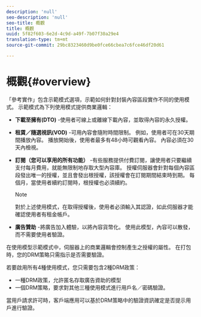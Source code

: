 ```yaml
---
description: 'null'
seo-description: 'null'
seo-title: 概觀
title: 概觀
uuid: 5f82f603-6e2d-4c9d-a49f-7b07f30a29e4
translation-type: tm+mt
source-git-commit: 29bc8323460d9be0fce66cbea7c6fce46df20d61

---
```



# 概觀{#overview}

「參考實作」包含示範模式選項，示範如何針對封裝內容區段實作不同的使用模式。 示範模式為下列使用模式提供商業邏輯：

* **下載至擁有(DTO)** -使用者可線上或離線下載內容，並取得內容的永久授權。
* **租賃／隨選視訊(VOD)** -可用內容會隨附時間限制。 例如，使用者可在30天期間播放內容。 播放開始後，使用者最多有48小時可觀看內容。 內容必須在30天內檢視。
* **訂閱（您可以享用的所有功能）** -有些服務提供付費訂閱，讓使用者只要繼續支付每月費用，就能無限制地存取大型內容庫。 授權伺服器會針對每個內容區段發出唯一的授權，並且會發出根授權，該授權會在訂閱期間結束時到期。 每個月，當使用者續約訂閱時，根授權也必須續約。

   >[!NOTE]
   >
   >對於上述使用模式，在取得授權後，使用者必須輸入其認證，如此伺服器才能確認使用者有租金帳戶。

* **廣告贊助** -將廣告加入體驗，以將內容貨幣化。 使用此模型，內容可以散發，而不需要使用者驗證。

在使用模型示範模式中，伺服器上的商業邏輯會控制產生之授權的屬性。 在打包時，您的DRM策略只需指示是否需要驗證。

若要啟用所有4種使用模式，您只需要包含2種DRM政策：

* 一種DRM政策，允許匿名存取廣告資助的模型
* 一個DRM策略，要求對其他三種使用模式進行用戶名／密碼驗證。

當用戶請求許可時，客戶端應用可以基於DRM策略中的驗證資訊確定是否提示用戶進行驗證。
